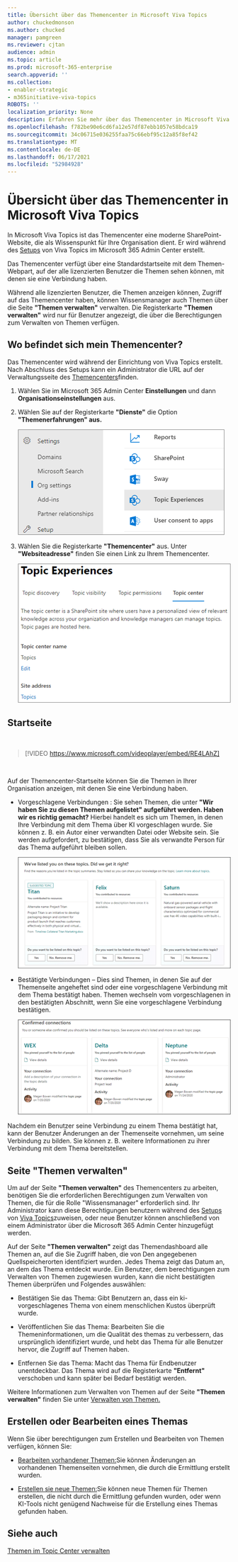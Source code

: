 ```yaml
---
title: Übersicht über das Themencenter in Microsoft Viva Topics
author: chuckedmonson
ms.author: chucked
manager: pamgreen
ms.reviewer: cjtan
audience: admin
ms.topic: article
ms.prod: microsoft-365-enterprise
search.appverid: ''
ms.collection:
- enabler-strategic
- m365initiative-viva-topics
ROBOTS: ''
localization_priority: None
description: Erfahren Sie mehr über das Themencenter in Microsoft Viva Topics.
ms.openlocfilehash: f782be90e6cd6fa12e57df87ebb1057e58bdca19
ms.sourcegitcommit: 34c06715e036255faa75c66ebf95c12a85f8ef42
ms.translationtype: MT
ms.contentlocale: de-DE
ms.lasthandoff: 06/17/2021
ms.locfileid: "52984928"
---
```

# <a name="topic-center-overview-in-microsoft-viva-topics"></a>Übersicht über das Themencenter in Microsoft Viva Topics

In Microsoft Viva Topics ist das Themencenter eine moderne SharePoint-Website, die als Wissenspunkt für Ihre Organisation dient. Er wird während des [Setups](set-up-topic-experiences.md) von Viva Topics im Microsoft 365 Admin Center erstellt.

Das Themencenter verfügt über eine  Standardstartseite mit dem Themen-Webpart, auf der alle lizenzierten Benutzer die Themen sehen können, mit denen sie eine Verbindung haben. 

Während alle lizenzierten Benutzer, die Themen anzeigen können, Zugriff auf das Themencenter haben, können Wissensmanager auch Themen über die Seite **"Themen verwalten"** verwalten. Die Registerkarte **"Themen verwalten"** wird nur für Benutzer angezeigt, die über die Berechtigungen zum Verwalten von Themen verfügen. 

## <a name="where-is-my-topic-center"></a>Wo befindet sich mein Themencenter?

Das Themencenter wird während der Einrichtung von Viva Topics erstellt. Nach Abschluss des Setups kann ein Administrator die URL auf der Verwaltungsseite des [Themencenters](./topic-experiences-administration.md#to-access-topics-management-settings)finden.


1. Wählen Sie im Microsoft 365 Admin Center **Einstellungen** und dann **Organisationseinstellungen** aus.
2. Wählen Sie auf der Registerkarte **"Dienste"** die Option **"Themenerfahrungen" aus.**

    ![Verbinden Von Personen zu Wissen](../media/admin-org-knowledge-options-completed.png) 

3. Wählen Sie die Registerkarte **"Themencenter"** aus. Unter **"Websiteadresse"** finden Sie einen Link zu Ihrem Themencenter.

    ![Knowledge-Network-Einstellungen](../media/knowledge-network-settings-topic-center.png) 



## <a name="home-page"></a>Startseite

</br>

> [!VIDEO https://www.microsoft.com/videoplayer/embed/RE4LAhZ]  

</br>


Auf der Themencenter-Startseite können Sie die Themen in Ihrer Organisation anzeigen, mit denen Sie eine Verbindung haben.

- Vorgeschlagene Verbindungen : Sie sehen Themen, die unter **"Wir haben Sie zu diesen Themen aufgelistet" aufgeführt werden. Haben wir es richtig gemacht?** Hierbei handelt es sich um Themen, in denen Ihre Verbindung mit dem Thema über KI vorgeschlagen wurde. Sie können z. B. ein Autor einer verwandten Datei oder Website sein. Sie werden aufgefordert, zu bestätigen, dass Sie als verwandte Person für das Thema aufgeführt bleiben sollen.

   ![Vorgeschlagene Verbindungen](../media/knowledge-management/my-topics.png) 
 
- Bestätigte Verbindungen – Dies sind Themen, in denen Sie auf der Themenseite angeheftet sind oder eine vorgeschlagene Verbindung mit dem Thema bestätigt haben. Themen wechseln vom vorgeschlagenen in den bestätigten Abschnitt, wenn Sie eine vorgeschlagene Verbindung bestätigen.
 
   ![Bestätigte Themen](../media/knowledge-management/my-topics-confirmed.png) 

Nachdem ein Benutzer seine Verbindung zu einem Thema bestätigt hat, kann der Benutzer Änderungen an der Themenseite vornehmen, um seine Verbindung zu bilden. Sie können z. B. weitere Informationen zu ihrer Verbindung mit dem Thema bereitstellen.


## <a name="manage-topics-page"></a>Seite "Themen verwalten"

Um auf der Seite **"Themen verwalten"** des Themencenters zu arbeiten, benötigen Sie die erforderlichen Berechtigungen zum Verwalten von Themen, die für die Rolle "Wissensmanager" erforderlich sind. Ihr Administrator kann diese Berechtigungen benutzern während des [Setups](topic-experiences-knowledge-rules.md) von [Viva Topics](set-up-topic-experiences.md)zuweisen, oder neue Benutzer können anschließend von einem Administrator über die Microsoft 365 Admin Center hinzugefügt werden.

Auf der Seite **"Themen verwalten"** zeigt das Themendashboard alle Themen an, auf die Sie Zugriff haben, die von Den angegebenen Quellspeicherorten identifiziert wurden. Jedes Thema zeigt das Datum an, an dem das Thema entdeckt wurde. Ein Benutzer, dem berechtigungen zum Verwalten von Themen zugewiesen wurden, kann die nicht bestätigten Themen überprüfen und Folgendes auswählen:

- Bestätigen Sie das Thema: Gibt Benutzern an, dass ein ki-vorgeschlagenes Thema von einem menschlichen Kustos überprüft wurde.

- Veröffentlichen Sie das Thema: Bearbeiten Sie die Themeninformationen, um die Qualität des themas zu verbessern, das ursprünglich identifiziert wurde, und hebt das Thema für alle Benutzer hervor, die Zugriff auf Themen haben.
 
- Entfernen Sie das Thema: Macht das Thema für Endbenutzer unentdeckbar. Das Thema wird auf die Registerkarte **"Entfernt"** verschoben und kann später bei Bedarf bestätigt werden. 

Weitere Informationen zum Verwalten von Themen auf der Seite **"Themen verwalten"** finden Sie unter [Verwalten von Themen.](manage-topics.md)

## <a name="create-or-edit-a-topic"></a>Erstellen oder Bearbeiten eines Themas

Wenn Sie über berechtigungen zum Erstellen und Bearbeiten von Themen verfügen, können Sie:

- [Bearbeiten vorhandener Themen:](edit-a-topic.md)Sie können Änderungen an vorhandenen Themenseiten vornehmen, die durch die Ermittlung erstellt wurden.

- [Erstellen sie neue Themen:](create-a-topic.md)Sie können neue Themen für Themen erstellen, die nicht durch die Ermittlung gefunden wurden, oder wenn KI-Tools nicht genügend Nachweise für die Erstellung eines Themas gefunden haben.


## <a name="see-also"></a>Siehe auch

[Themen im Topic Center verwalten](manage-topics.md)

